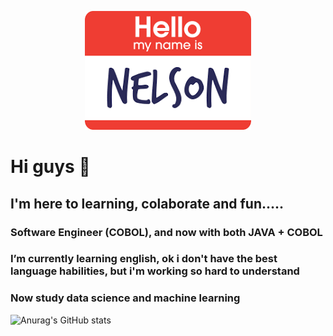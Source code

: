 <html>
  <head>
        <div> 
        <p style="text-align:center"><img src="./images/hello.png" ></P>
        </div>
  </head>
  <body>
    <h1 style = > Hi guys 👋 </h1>
    <h2> I'm here to learning, colaborate and fun..... </h2>
    <h3> Software Engineer (COBOL), and now with both JAVA + COBOL</h3>
    <h3> I’m currently learning english, ok i don't have the best language habilities, but i'm working so hard to understand</h3>
    <h3> Now study data science and machine learning </h3>
   </body>
</html>

![Anurag's GitHub stats](https://github-readme-stats.vercel.app/api?username=NelsonFSP)

